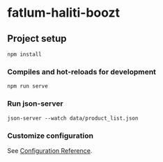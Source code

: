 # fatlum-haliti-boozt

## Project setup
```
npm install
```

### Compiles and hot-reloads for development
```
npm run serve
```

### Run json-server
```
json-server --watch data/product_list.json
```

### Customize configuration
See [Configuration Reference](https://cli.vuejs.org/config/).
